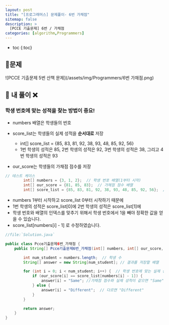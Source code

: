 ```yaml
---
layout: post
title: "[프로그래머스] 문제풀이- 6번 가채점"
sitemap: false
description: >
  [PCCE 기출문제] 6번 / 가채점
categories: [algorithm,Programmers]
---
```

* toc
{:toc}


## 🚀문제
![PCCE 기출문제 5번 산책 문제](/assets/img/Programmers/6번 가채점.png)


## 🚀 내 풀이  ❌

### 학생 번호에 맞는 성적을 찾는 방법이 중요! 
*  numbers 배열은 학생들의 번호
* score_list는 학생들의 실제 성적을 **순서대로** 저장
  * int[] score_list = {85, 83, 81, 92, 38, 93, 48, 85, 92, 56} 
  *  1번 학생의 성적은 85, 2번 학생의 성적은 92, 3번 학생의 성적은 38, 그리고 4번 학생의 성적은 93
  
* our_score는 학생들의 가채점 점수를 저장<br>

~~~java
// 테스트 케이스
        int[] numbers = {3, 1, 2};  // 학생 번호 배열(1부터 시작)
        int[] our_score = {81, 85, 83};  // 가채점 점수 배열
        int[] score_list = {85, 83, 81, 92, 38, 93, 48, 85, 92, 56};  // 실제 성적 배열 (0부터 시작)
~~~
- numbers 1부터 시작하고 score_list 0부터 시작하기 때문에 
- 1번 학생의 성적은 score_list[0]에 2번 학생의 성적은 score_list[1]에 
- 학생 번호와 배열의 인덱스를 맞추기 위해서 학생 번호에서 1을 빼야 정확한 값을 얻을 수 있습니다. 
- score_list[numbers[i] - 1] 로 수정하였습니다.<br>



~~~java
//file:`Solution.java` 

public class Pcce기출문제6번_가채점 {
    public String[] Pcce기출문제6번_가채점(int[] numbers, int[] our_score, int[] score_list) {

        int num_student = numbers.length;  // 학생 수
        String[] answer = new String[num_student]; // 결과를 저장할 배열

        for (int i = 0; i < num_student; i++) {  // 학생 번호에 맞는 실제 성적을 찾아서 비교
            if (our_score[i] == score_list[numbers[i] - 1]) {
                answer[i] = "Same"; //가채점 점수와 실제 성적이 같으면 "Same"
            } else {
                answer[i] = "Different";  // 다르면 "Different"
            }
        }

        return answer;
    }
}


~~~



